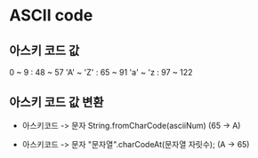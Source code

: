 # ASCII code

## 아스키 코드 값 

 0 ~ 9 : 48 ~ 57 
'A' ~ 'Z' : 65 ~ 91
'a' ~ 'z : 97 ~ 122

## 아스키 코드 값 변환

- 아스키코드 -> 문자
String.fromCharCode(asciiNum)
 (65 -> A)

- 아스키코드 -> 문자
"문자열".charCodeAt(문자열 자릿수);
 (A -> 65)